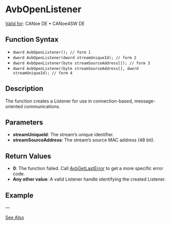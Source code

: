 # AvbOpenListener

[Valid for](../../../../Shared/FeatureAvailability.md): CANoe DE • CANoe4SW DE

## Function Syntax

- `dword AvbOpenListener(); // form 1`
- `dword AvbOpenListener(dword streamUniqueId); // form 2`
- `dword AvbOpenListener(byte streamSourceAddress[]); // form 3`
- `dword AvbOpenListener(byte streamSourceAddress[], dword streamUniqueId); // form 4`

## Description

The function creates a Listener for use in connection-based, message-oriented communications.

## Parameters

- **streamUniqueId**: The stream’s unique identifier.
- **streamSourceAddress**: The stream’s source MAC address (48 bit).

## Return Values

- **0**: The function failed. Call [AvbGetLastError](CAPLfunctionAvbGetLastError.md) to get a more specific error code.
- **Any other value**: A valid Listener handle identifying the created Listener.

## Example

—

[See Also](javascript:void(0);)
